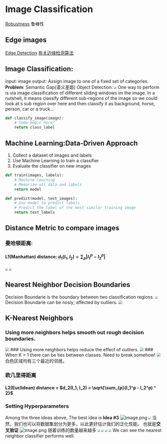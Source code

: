 # Image Classification
[Robustness](https://en.wikipedia.org/wiki/Robustness) 鲁棒性
## Edge images
[Edge Detection](https://en.wikipedia.org/wiki/Edge_detection)
[有关边缘检测算法](https://www.cnblogs.com/xyf327/p/14745908.html)
## Image Classification: 
input: image
output: Assign image to one of a fixed set of categories.
**Problem**: Semantic Gap(语义差距)
Object Detection:
<img src="https://typora-birdy.oss-cn-guangzhou.aliyuncs.com/20240406104140.png" style="zoom: 50%">
	One way to perform is via image classification of different sliding windows im the image. In a nutshell, it means classify different sub-regions of the image so we could look at s sub region over here and then classify it as background, horse, person, car or a truck...
```python
def classify_image(image):
	# Some magic here?
	return class_label
```
## Machine Learning:Data-Driven Approach
1. Collect a dataset of images and labels
2. Use Machine Learning to train a classifier
3. Evaluate the classifier on new images
```python
def train(images, labels):
	# Machine learning
	# Memorize all data and labels
	return model
```

```python
def predict(model, test_images):
	# Use model to predict labels
	# Predict the label of the most similar training image
	return test_labels
```

## Distance Metric to compare images
### 曼哈顿距离:
#### **L1(Manhattan) distance:** $d_1(I_1,I_2) = \sum_p|I_1^p-I_2^p|$
<img src="https://typora-birdy.oss-cn-guangzhou.aliyuncs.com/20240412191451.png" style="zoom: 50%">
<img src="https://typora-birdy.oss-cn-guangzhou.aliyuncs.com/20240409085507.png" style="zoom:50%">

## Nearest Neighbor Decision Boundaries
Decision Boundarie is the boundary between two classification regions.
<img src="https://typora-birdy.oss-cn-guangzhou.aliyuncs.com/20240409090934.png" style="zoom:50%">
Decision Boundarie can be nosiy; affected by outliers.
<img src="https://typora-birdy.oss-cn-guangzhou.aliyuncs.com/20240409091231.png" style="zoom: 70%">


## K-Nearest Neighbors
### Using more neighbors helps smooth out rough decision boundaries.
<img src="https://typora-birdy.oss-cn-guangzhou.aliyuncs.com/20240409090850.png" style="zoom:75%">
### Using more neighbors helps reduce the effect of outliers.
<img src="https://typora-birdy.oss-cn-guangzhou.aliyuncs.com/20240409091528.png" style="zoom:75%">
### When K > 1 there can be ties between classes. Need to break somehow!
<img src="https://typora-birdy.oss-cn-guangzhou.aliyuncs.com/20240409091632.png" style="zoom:75%">
白色区域均有三个最近的邻居。

### 欧几里得距离
#### **L2(Euclidean) distance** = $d_2(I_1, I_2) = \sqrt{\sum_{p}(I_1^p - I_2^p) ^ 2}$

### Setting Hyperparameters
Among the three ideas above, The best idea is **Idea #3**
![image.png](https://typora-birdy.oss-cn-guangzhou.aliyuncs.com/20240412200840.png)
<img src="https://typora-birdy.oss-cn-guangzhou.aliyuncs.com/20240412201137.png" style="zoom: 50%">
当然，我们也可以将数据集划分为更多，以此更好估计我们的泛化性能。
也就是**交叉验证**
![image.png](https://typora-birdy.oss-cn-guangzhou.aliyuncs.com/20240412201236.png)
随着训练的数量越来越多
<img src="https://typora-birdy.oss-cn-guangzhou.aliyuncs.com/20240412201717.png" style="zoom: 50%">
<img src="https://typora-birdy.oss-cn-guangzhou.aliyuncs.com/20240412201741.png" style="zoom: 50%">
<img src="https://typora-birdy.oss-cn-guangzhou.aliyuncs.com/20240412201753.png" style="zoom: 50%">
<img src="https://typora-birdy.oss-cn-guangzhou.aliyuncs.com/20240412201811.png" style="zoom: 50%">
We can see the nearest neighbor classifier performs well.
